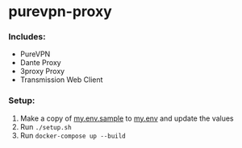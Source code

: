 # purevpn-proxy

### Includes:
- PureVPN
- Dante Proxy
- 3proxy Proxy
- Transmission Web Client

### Setup:
1) Make a copy of [my.env.sample](my.env.sample) to [my.env](my.env) and update the values
1) Run `./setup.sh`
1) Run `docker-compose up --build`
